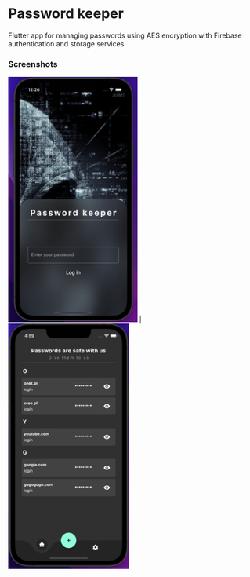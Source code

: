 # Password keeper

Flutter app for managing passwords using AES encryption with Firebase authentication and storage services.

### Screenshots

<img src="https://github.com/Stempnio/flutter-learning/blob/main/app_screenshots/password_keeper_log_in_screen.png" height="500"> | 
<img src="https://github.com/Stempnio/flutter-learning/blob/main/app_screenshots/password_keeper_main.png" height="500">
